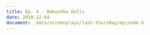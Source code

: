 ```yaml
---
title: Ep. 4 - Babushka Dolls
date: 2010-12-04
document: _data/screenplays/last-thursday/episode-4
---
```

